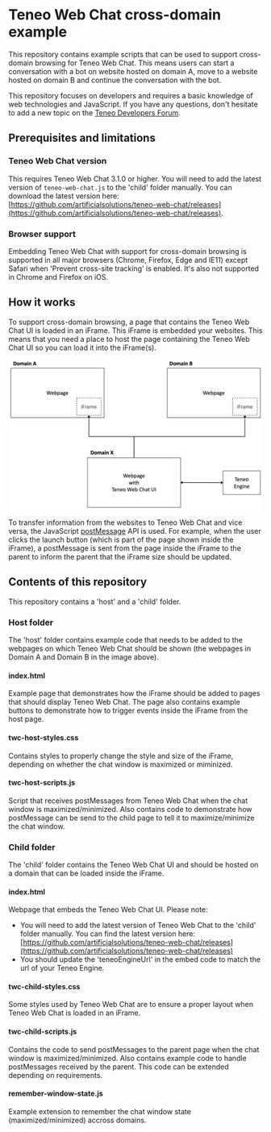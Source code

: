 # Teneo Web Chat cross-domain example
This repository contains example scripts that can be used to support cross-domain browsing for Teneo Web Chat. This means users can start a conversation with a bot on website hosted on domain A, move to a website hosted on domain B and continue the conversation with the bot.

This repository focuses on developers and requires a basic knowledge of web technologies and JavaScript. If you have any questions, don't hesitate to add a new topic on the [Teneo Developers Forum](https://community.teneo.ai/c/developement/teneo-webchat/12).

## Prerequisites and limitations
### Teneo Web Chat version
This requires Teneo Web Chat 3.1.0 or higher. You will need to add the latest version of `teneo-web-chat.js` to the 'child' folder manually. You can download the latest version here: [https://github.com/artificialsolutions/teneo-web-chat/releases](https://github.com/artificialsolutions/teneo-web-chat/releases).

### Browser support
Embedding Teneo Web Chat with support for cross-domain browsing is supported in all major browsers (Chrome, Firefox, Edge and IE11) except Safari when 'Prevent cross-site tracking' is enabled. It's also not supported in Chrome and Firefox on iOS. 

## How it works
To support cross-domain browsing, a page that contains the Teneo Web Chat UI is loaded in an iFrame. This iFrame is embedded your websites. This means that you need a place to host the page containing the Teneo Web Chat UI so you can load it into the iFrame(s).

![Teneo Web Chat loaded in iFrame](host_child.png)

To transfer information from the websites to Teneo Web Chat and vice versa, the JavaScript [postMessage](https://developer.mozilla.org/en-US/docs/Web/API/Window/postMessage) API is used. For example, when the user clicks the launch button (which is part of the page shown inside the iFrame), a postMessage is sent from the page inside the iFrame to the parent to inform the parent that the iFrame size should be updated.

## Contents of this repository
This repository contains a 'host' and a 'child' folder.

### Host folder
The 'host' folder contains example code that needs to be added to the webpages on which Teneo Web Chat should be shown (the webpages in Domain A and Domain B in the image above).

#### index.html
Example page that demonstrates how the iFrame should be added to pages that should display Teneo Web Chat. The page also contains example buttons to demonstrate how to trigger events inside the iFrame from the host page.

#### twc-host-styles.css 
Contains styles to properly change the style and size of the iFrame, depending on whether the chat window is maximized or miminized.

#### twc-host-scripts.js
Script that receives postMessages from Teneo Web Chat when the chat window is maximized/minimized. Also contains code to demonstrate how postMessage can be send to the child page to tell it to maximize/minimize the chat window.

### Child folder
The 'child' folder contains the Teneo Web Chat UI and should be hosted on a domain that can be loaded inside the iFrame.

#### index.html
Webpage that embeds the Teneo Web Chat UI. Please note:

* You will need to add the latest version of Teneo Web Chat to the 'child' folder manually. You can find the latest version here: [https://github.com/artificialsolutions/teneo-web-chat/releases](https://github.com/artificialsolutions/teneo-web-chat/releases)
* You should update the 'teneoEngineUrl' in the embed code to match the url of your Teneo Engine.

#### twc-child-styles.css
Some styles used by Teneo Web Chat are to ensure a proper layout when Teneo Web Chat is loaded in an iFrame.

#### twc-child-scripts.js
Contains the code to send postMessages to the parent page when the chat window is maximized/minimized. Also contains example code to handle postMessages received by the parent. This code can be extended depending on requirements.

#### remember-window-state.js
Example extension to remember the chat window state (maximized/minimized) accross domains.
